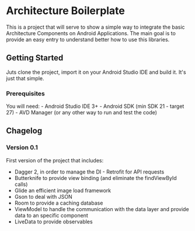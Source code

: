 # Architecture Boilerplate

This is a project that will serve to show a simple way to integrate the basic Architecture Components on Android Applications. The main goal is to provide an easy entry to understand better how to use this libraries.

## Getting Started

Juts clone the project, import it on your Android Studio IDE and build it. It's just that simple.

### Prerequisites

You will need:
    - Android Studio IDE 3+
    - Android SDK (min SDK 21 - target 27)
    - AVD Manager (or any other way to run and test the code)

## Chagelog

### Version 0.1
First version of the project that includes: 
* Dagger 2, in order to manage the DI - Retrofit for API requests
* Butterknife to provide view binding (and eliminate the findViewById calls)
* Glide an efficient image load framework
* Gson to deal with JSON
* Room to provide a caching database
* ViewModel to handle the communication with the data layer and provide data to an specific component
* LiveData to provide observables

